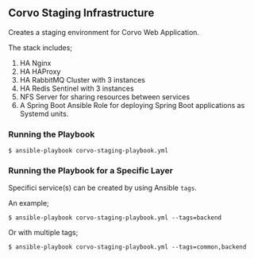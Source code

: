 ## Corvo Staging Infrastructure

Creates a staging environment for Corvo Web Application.

The stack includes;
1. HA Nginx
2. HA HAProxy
3. HA RabbitMQ Cluster with 3 instances
4. HA Redis Sentinel with 3 instances
5. NFS Server for sharing resources between services
6. A Spring Boot Ansible Role for deploying Spring Boot applications as Systemd units.

### Running the Playbook
```
$ ansible-playbook corvo-staging-playbook.yml
```

### Running the Playbook for a Specific Layer

Specifici service(s) can be created by using Ansible `tags`.

An example;
```
$ ansible-playbook corvo-staging-playbook.yml --tags=backend
```

Or with multiple tags;
```
$ ansible-playbook corvo-staging-playbook.yml --tags=common,backend
```
